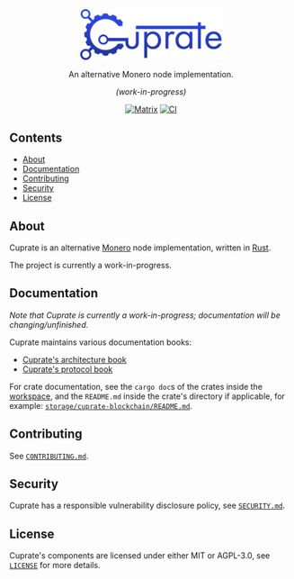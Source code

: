 <div align="center">
	<img src="misc/logo/wordmark/CuprateWordmark.svg" width="50%"/>

An alternative Monero node implementation.

_(work-in-progress)_

[![Matrix](https://img.shields.io/badge/Matrix-Cuprate-white?logo=matrix&labelColor=grey&logoColor=white)](https://matrix.to/#/#cuprate:monero.social) [![CI](https://github.com/Cuprate/cuprate/actions/workflows/ci.yml/badge.svg)](https://github.com/Cuprate/cuprate/actions/workflows/ci.yml)

</div>

## Contents
- [About](#about)
- [Documentation](#documentation)
- [Contributing](#contributing)
- [Security](#security)
- [License](#license)

## About
Cuprate is an alternative [Monero](https://getmonero.org) node implementation, written in [Rust](http://rust-lang.org).

The project is currently a work-in-progress.

## Documentation
_Note that Cuprate is currently a work-in-progress; documentation will be changing/unfinished._

Cuprate maintains various documentation books:
- [Cuprate's architecture book](https://github.com/Cuprate/architecture-book)
- [Cuprate's protocol book](https://github.com/Cuprate/monero-book)

For crate documentation, see the `cargo doc`s of the crates inside the [workspace](Cargo.toml), and the `README.md` inside the crate's directory if applicable, for example: [`storage/cuprate-blockchain/README.md`](storage/cuprate-blockchain/README.md).

## Contributing
See [`CONTRIBUTING.md`](CONTRIBUTING.md).

## Security
Cuprate has a responsible vulnerability disclosure policy, see [`SECURITY.md`](SECURITY.md).

## License
Cuprate's components are licensed under either MIT or AGPL-3.0, see [`LICENSE`](LICENSE) for more details.